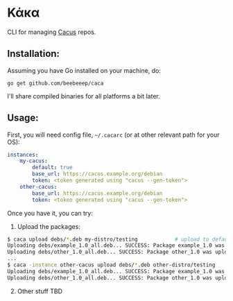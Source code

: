Κάκα
====

CLI for managing [Cacus](https://github.com/beebeeep/cacus) repos.

Installation:
-------------
Assuming you have Go installed on your machine, do:
```
go get github.com/beebeeep/caca
```

I'll share compiled binaries for all platforms a bit later.

Usage:
------
First, you will need config file, `~/.cacarc` (or at other relevant path for your OS):
```yaml
instances:
    my-cacus:
        default: true
        base_url: https://cacus.example.org/debian
        token: <token generated using "cacus --gen-token">
    other-cacus:
        base_url: https://cacus.example.org/debian
        token: <token generated using "cacus --gen-token">
```
Once you have it, you can try:
1) Upload the packages:
  ```sh
  $ caca upload debs/*.deb my-distro/testing            # upload to default cacus instance
  Uploading debs/example_1.0_all.deb... SUCCESS: Package example_1.0 was uploaded to my-distro/testing
  Uploading debs/other_1.0_all.deb... SUCCESS: Package other_1.0 was uploaded to my-distro/testing
  ...
  $ caca -instance other-cacus upload debs/*.deb other-distro/testing
  Uploading debs/example_1.0_all.deb... SUCCESS: Package example_1.0 was uploaded to other-distro/testing
  Uploading debs/other_1.0_all.deb... SUCCESS: Package other_1.0 was uploaded to other-distro/testing
  ```
2) Other stuff TBD
